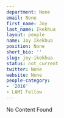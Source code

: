 ```yaml
---
department: None
email: None
first_name: Joy
last_name: Ikekhua
layout: people
name: Joy Ikekhua
position: None
short_bio: ''
slug: joy-ikekhua
status: not_current
twitter: None
website: None
people-category:
- '2016'
- LAMI Fellow
---
```


No Content Found
